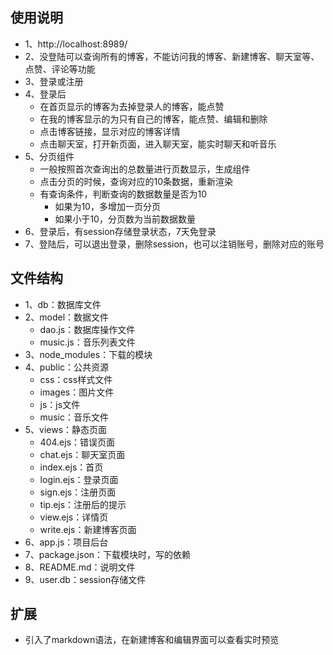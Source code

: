 ## 使用说明
* 1、http://localhost:8989/
* 2、没登陆可以查询所有的博客，不能访问我的博客、新建博客、聊天室等、点赞、评论等功能
* 3、登录或注册
* 4、登录后
    * 在首页显示的博客为去掉登录人的博客，能点赞
    * 在我的博客显示的为只有自己的博客，能点赞、编辑和删除
    * 点击博客链接，显示对应的博客详情
    * 点击聊天室，打开新页面，进入聊天室，能实时聊天和听音乐
* 5、分页组件
    * 一般按照首次查询出的总数量进行页数显示，生成组件
    * 点击分页的时候，查询对应的10条数据，重新渲染
    * 有查询条件，判断查询的数据数量是否为10
        * 如果为10，多增加一页分页
        * 如果小于10，分页数为当前数据数量
* 6、登录后，有session存储登录状态，7天免登录
* 7、登陆后，可以退出登录，删除session，也可以注销账号，删除对应的账号
## 文件结构
* 1、db：数据库文件
* 2、model：数据文件
    * dao.js：数据库操作文件
    * music.js：音乐列表文件
* 3、node_modules：下载的模块
* 4、public：公共资源
    * css：css样式文件
    * images：图片文件
    * js：js文件
    * music：音乐文件
* 5、views：静态页面
    * 404.ejs：错误页面
    * chat.ejs：聊天室页面
    * index.ejs：首页
    * login.ejs：登录页面
    * sign.ejs：注册页面
    * tip.ejs：注册后的提示
    * view.ejs：详情页
    * write.ejs：新建博客页面
* 6、app.js：项目后台
* 7、package.json：下载模块时，写的依赖
* 8、README.md：说明文件
* 9、user.db：session存储文件
## 扩展
* 引入了markdown语法，在新建博客和编辑界面可以查看实时预览
